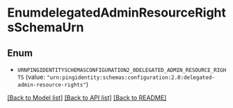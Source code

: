 # EnumdelegatedAdminResourceRightsSchemaUrn

## Enum


* `URNPINGIDENTITYSCHEMASCONFIGURATION2_0DELEGATED_ADMIN_RESOURCE_RIGHTS` (value: `"urn:pingidentity:schemas:configuration:2.0:delegated-admin-resource-rights"`)


[[Back to Model list]](../README.md#documentation-for-models) [[Back to API list]](../README.md#documentation-for-api-endpoints) [[Back to README]](../README.md)


